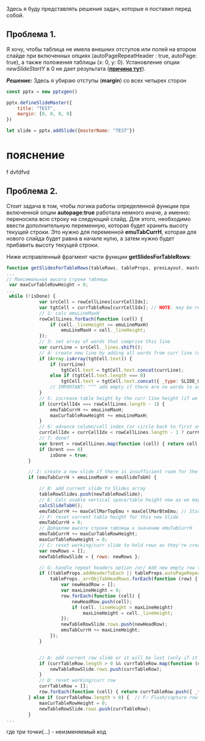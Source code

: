 Здесь  я буду представлять решения задач,  которые я поставил перед собой.

## Проблема 1. 
Я хочу, чтобы таблица не имела внешних отступов или полей на втором слайде при включенных опциях (autoPageRepeatHeader : true, autoPage: true), а также положения таблицы (x: 0, y: 0). Установление опции *newSlideStartY* в 0 не дает результата ([**причина тут**](#пояснение)).

***Решение:***
Здесь я убираю отступы (**margin**) со всех четырех сторон
```js
const pptx = new pptxgen()

pptx.defineSlideMaster({
    title: "TEST",
    margin: [0, 0, 0, 0]
})

let slide = pptx.addSlide({masterName: "TEST"})
```

# пояснение

f dvfdfvd

## Проблема 2. 
 Стоит задача в том, чтобы логика работы определенной функции при включенной опции **autopage:true** работала немного иначе, а именно: переносила всю строку на следующий слайд.
 Для этого, необходимо ввести дополнительную переменную, которая будет хранить высоту текущей строки. Это нужно для переменной **emuTabCurrH**, которая для нового слайда будет равна в начале нулю, а затем нужно будет прибавить высоту текущей строки.

 Ниже исправленный фрагмент части функции **getSlidesForTableRows**:
```js
function getSlidesForTableRows(tableRows, tableProps, presLayout, masterSlide) {
...
// Максимальная высота строки таблицы
 var maxCurTableRowHeight = 0;
...
 while (!isDone) {
            var srcCell = rowCellLines[currCellIdx];
            var tgtCell = currTableRow[currCellIdx]; // NOTE: may be redefined below (a new row may be created, thus changing this value)
            // 1: calc emuLineMaxH
            rowCellLines.forEach(function (cell) {
                if (cell._lineHeight >= emuLineMaxH)
                    emuLineMaxH = cell._lineHeight;
            });
            // 3: set array of words that comprise this line
            var currLine = srcCell._lines.shift();
            // 4: create new line by adding all words from curr line (or add empty if there are no words to avoid "needs repair" issue triggered when cells have null content)
            if (Array.isArray(tgtCell.text)) {
                if (currLine)
                    tgtCell.text = tgtCell.text.concat(currLine);
                else if (tgtCell.text.length === 0)
                    tgtCell.text = tgtCell.text.concat({ _type: SLIDE_OBJECT_TYPES.tablecell, text: '' });
                // IMPORTANT: ^^^ add empty if there are no words to avoid "needs repair" issue triggered when cells have null content
            }
            // 5: increase table height by the curr line height (if we're on the last column)
            if (currCellIdx === rowCellLines.length - 1) {
                emuTabCurrH += emuLineMaxH;
                maxCurTableRowHeight += emuLineMaxH;
            }
            // 6: advance column/cell index (or circle back to first one to continue adding lines)
            currCellIdx = currCellIdx < rowCellLines.length - 1 ? currCellIdx + 1 : 0;
            // 7: done?
            var brent = rowCellLines.map(function (cell) { return cell._lines.length; }).reduce(function (prev, next) { return prev + next; });
            if (brent === 0)
                isDone = true;
        }

        // 2: create a new slide if there is insufficient room for the current row
        if (emuTabCurrH + emuLineMaxH > emuSlideTabH) {

            // B: add current slide to Slides array
            tableRowSlides.push(newTableRowSlide);
            // E: Calc usable vertical space/table height now as we may still be in the same row and code above ("C: Calc usable vertical space/table height.") calc may now be invalid
            calcSlideTabH();
            emuTabCurrH += maxCellMarTopEmu + maxCellMarBtmEmu; // Start row height with margins
            // F: reset current table height for this new Slide
            emuTabCurrH = 0;
            // Добавляю высоту строки таблицы к значению emuTabCurrH
            emuTabCurrH += maxCurTableRowHeight;
            maxCurTableRowHeight = 0;
            // C: reset working/curr slide to hold rows as they're created
            var newRows = [];
            newTableRowSlide = { rows: newRows };

            // G: handle repeat headers option /or/ Add new empty row to continue current lines into
            if ((tableProps.addHeaderToEach || tableProps.autoPageRepeatHeader) && tableProps._arrObjTabHeadRows) {
                tableProps._arrObjTabHeadRows.forEach(function (row) {
                    var newHeadRow = [];
                    var maxLineHeight = 0;
                    row.forEach(function (cell) {
                        newHeadRow.push(cell);
                        if (cell._lineHeight > maxLineHeight)
                            maxLineHeight = cell._lineHeight;
                    });
                    newTableRowSlide.rows.push(newHeadRow);
                    emuTabCurrH += maxLineHeight;
                });
            }


            // A: add current row slide or it will be lost (only if it has rows and text)
            if (currTableRow.length > 0 && currTableRow.map(function (cell) { return cell.text.length; }).reduce(function (p, n) { return p + n; }) > 0) {
                newTableRowSlide.rows.push(currTableRow);
            }
            // D: reset working/curr row
            currTableRow = [];
            row.forEach(function (cell) { return currTableRow.push({ _type: SLIDE_OBJECT_TYPES.tablecell, text: [], options: cell.options }); });
        } else if (currTableRow.length > 0) {  // F: Flush/capture row buffer before it resets at the top of this loop
            maxCurTableRowHeight = 0;
            newTableRowSlide.rows.push(currTableRow);
        }
...
```
где три точки(...) - неизменяемый код
